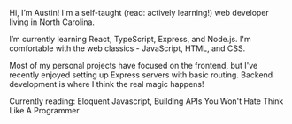 Hi, I’m Austin! I'm a self-taught (read: actively learning!) web developer living in North Carolina.

I’m currently learning React, TypeScript, Express, and Node.js. I'm comfortable with the web classics - JavaScript, HTML, and CSS. 

Most of my personal projects have focused on the frontend, but I've recently enjoyed setting up Express servers with basic routing. Backend development is where I think the real magic happens!

Currently reading: 
  Eloquent Javascript, 
  Building APIs You Won't Hate
  Think Like A Programmer

<!---
austin-bagwell/austin-bagwell is a ✨ special ✨ repository because its `README.md` (this file) appears on your GitHub profile.
You can click the Preview link to take a look at your changes.
--->
